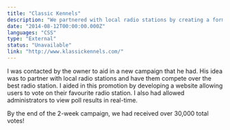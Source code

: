 ```yaml
---
title: "Classic Kennels"
description: "We partnered with local radio stations by creating a form for listeners to vote for their favourite radio stations."
date: "2014-08-12T00:00:00.000Z"
languages: "CSS"
type: "External"
status: "Unavailable"
link: "http://www.klassickennels.com/"
---
```

I was contacted by the owner to aid in a new campaign that he had. His idea was to partner with local radio stations and have them compete over the best radio station. I aided in this promotion by developing a website allowing users to vote on their favourite radio station. I also had allowed administrators to view poll results in real-time.

By the end of the 2-week campaign, we had received over 30,000 total votes! 
